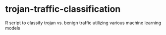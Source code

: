 # trojan-traffic-classification
R script to classify trojan vs. benign traffic utilizing various machine learning models 
